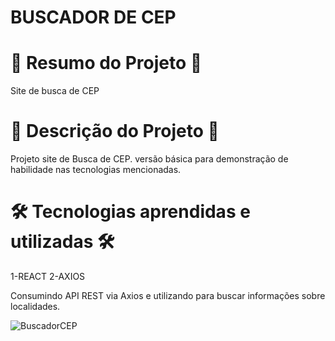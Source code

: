 # BUSCADOR DE CEP


# 📄 Resumo do Projeto 📄

Site de busca de CEP

# 📖 Descrição do Projeto 📖 

Projeto site de Busca de CEP. versão básica para demonstração de habilidade nas tecnologias mencionadas.

# 🛠️ Tecnologias aprendidas e utilizadas 🛠️

1-REACT
2-AXIOS


Consumindo API REST via Axios e utilizando para buscar informações sobre localidades.

![BuscadorCEP](https://user-images.githubusercontent.com/85304089/176324941-ba37aa60-674b-49a5-914e-42ad25f4d71c.png)
